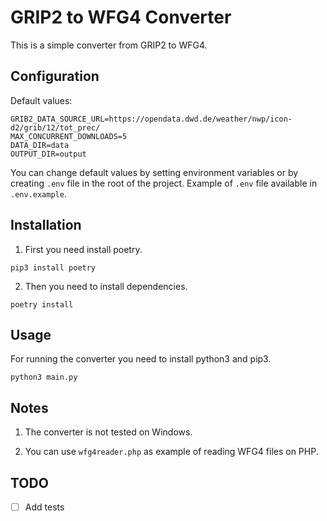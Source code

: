 # GRIP2 to WFG4 Converter

This is a simple converter from GRIP2 to WFG4.

## Configuration

Default values:
```
GRIB2_DATA_SOURCE_URL=https://opendata.dwd.de/weather/nwp/icon-d2/grib/12/tot_prec/
MAX_CONCURRENT_DOWNLOADS=5
DATA_DIR=data
OUTPUT_DIR=output
```

You can change default values by setting environment variables or by creating `.env` file in the root of the project.
Example of `.env` file available in `.env.example`.

## Installation

1. First you need install poetry.
```
pip3 install poetry
```

2. Then you need to install dependencies.
```
poetry install
```

## Usage

For running the converter you need to install python3 and pip3.
```
python3 main.py
```

## Notes

1. The converter is not tested on Windows.

2. You can use `wfg4reader.php` as example of reading WFG4 files on PHP.

## TODO

- [ ] Add tests


